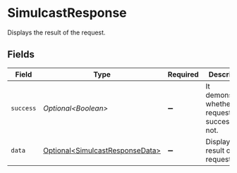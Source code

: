 # SimulcastResponse

Displays the result of the request.


## Fields

| Field                                                                                | Type                                                                                 | Required                                                                             | Description                                                                          | Example                                                                              |
| ------------------------------------------------------------------------------------ | ------------------------------------------------------------------------------------ | ------------------------------------------------------------------------------------ | ------------------------------------------------------------------------------------ | ------------------------------------------------------------------------------------ |
| `success`                                                                            | *Optional\<Boolean>*                                                                 | :heavy_minus_sign:                                                                   | It demonstrates whether the request is successful or not.                            | true                                                                                 |
| `data`                                                                               | [Optional\<SimulcastResponseData>](../../models/components/SimulcastResponseData.md) | :heavy_minus_sign:                                                                   | Displays the result of the request.                                                  |                                                                                      |